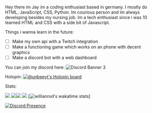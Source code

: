 Hey there im Jay im a coding enthusiast based in germany. I mostly do HTML, JavaScript, CSS, Python. Im courious person and im always developing besides my nursing job. Im a tech enthusiast since i was 10 learned HTML and CSS with a side bit of Javascript. 



Things i wanna learn in the future:
- [ ] Make my own api with a Twitch integration 
- [ ] Make a functioning game which works on an phone with decent graphics
- [ ] Make a discord bot with a web dashboard

You can join my discord here:
![Discord Banner 3](https://discordapp.com/api/guilds/1037850846442037308/widget.png?style=banner3)


Holopin:
[![@unbeeyt's Holopin board](https://holopin.me/unbeeyt)](https://holopin.io/@unbeeyt)




Stats:

![](http://github-profile-summary-cards.vercel.app/api/cards/profile-details?username=unbeeyt&theme=darcula)
![](http://github-profile-summary-cards.vercel.app/api/cards/repos-per-language?username=unbeeyt&theme=darcula)![](http://github-profile-summary-cards.vercel.app/api/cards/most-commit-language?username=unbeeyt&theme=darcula)
![](http://github-profile-summary-cards.vercel.app/api/cards/stats?username=unbeeyt&theme=darcula)
[![willianrod's wakatime stats](https://github-readme-stats.vercel.app/api/wakatime?username=unbee_yt)]

[![Discord Presence](https://lanyard.cnrad.dev/api/829013256416919625)](https://discord.com/users/829013256416919625)
